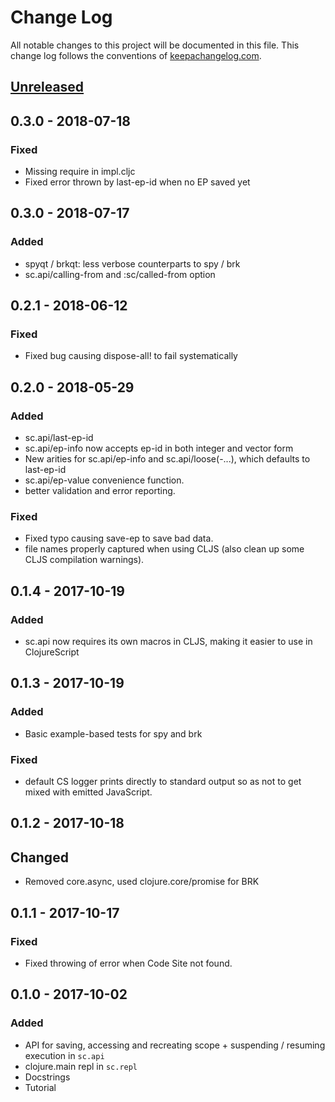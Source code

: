 # Change Log
All notable changes to this project will be documented in this file. This change log follows the conventions of [keepachangelog.com](http://keepachangelog.com/).

## [Unreleased]

## 0.3.0 - 2018-07-18
### Fixed
- Missing require in impl.cljc
- Fixed error thrown by last-ep-id when no EP saved yet

## 0.3.0 - 2018-07-17
### Added
- spyqt / brkqt: less verbose counterparts to spy / brk
- sc.api/calling-from and :sc/called-from option

## 0.2.1 - 2018-06-12
### Fixed
- Fixed bug causing dispose-all! to fail systematically

## 0.2.0 - 2018-05-29
### Added
- sc.api/last-ep-id
- sc.api/ep-info now accepts ep-id in both integer and vector form
- New arities for sc.api/ep-info and sc.api/loose(-...), which defaults to last-ep-id
- sc.api/ep-value convenience function.
- better validation and error reporting.
### Fixed
- Fixed typo causing save-ep to save bad data.
- file names properly captured when using CLJS (also clean up some CLJS compilation warnings).

## 0.1.4 - 2017-10-19
### Added
- sc.api now requires its own macros in CLJS, making it easier to use in ClojureScript
## 0.1.3 - 2017-10-19
### Added
- Basic example-based tests for spy and brk
### Fixed 
- default CS logger prints directly to standard output so as not to get mixed with emitted JavaScript.

## 0.1.2 - 2017-10-18
## Changed
- Removed core.async, used clojure.core/promise for BRK

## 0.1.1 - 2017-10-17
### Fixed
- Fixed throwing of error when Code Site not found.

## 0.1.0 - 2017-10-02
### Added
- API for saving, accessing and recreating scope + suspending / resuming execution in `sc.api`
- clojure.main repl in `sc.repl`
- Docstrings
- Tutorial

[Unreleased]: https://github.com/vvvvalvalval/scope-capture/compare/v0.3.0...HEAD
[0.3.0]: https://github.com/vvvvalvalval/scope-capture/compare/v0.2.1...v0.3.0
[0.2.1]: https://github.com/vvvvalvalval/scope-capture/compare/v0.2.0...v0.2.1
[0.2.0]: https://github.com/vvvvalvalval/scope-capture/compare/v0.1.4...v0.2.0
[0.1.4]: https://github.com/vvvvalvalval/scope-capture/compare/v0.1.3...v0.1.4
[0.1.3]: https://github.com/vvvvalvalval/scope-capture/compare/v0.1.2...v0.1.3
[0.1.2]: https://github.com/vvvvalvalval/scope-capture/compare/v0.1.1...v0.1.2
[0.1.1]: https://github.com/vvvvalvalval/scope-capture/compare/v0.1.0...v0.1.1
